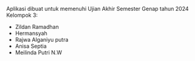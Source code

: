 Aplikasi dibuat untuk memenuhi Ujian Akhir Semester Genap tahun 2024 Kelompok 3:
- Zildan Ramadhan
- Hermansyah
- Rajwa Alganiyu putra
- Anisa Septia
- Meilinda Putri N.W
